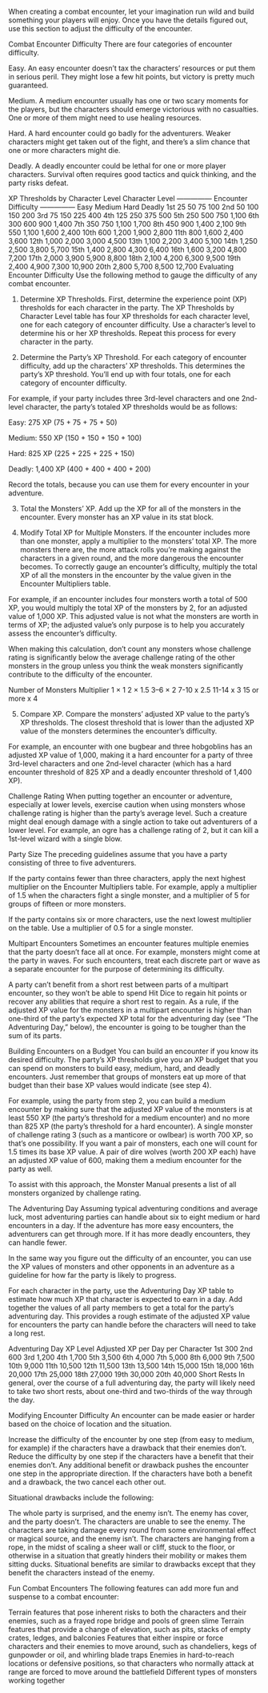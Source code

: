 When creating a combat encounter, let your imagination run wild and build something your players will enjoy. Once you have the details figured out, use this section to adjust the difficulty of the encounter.

Combat Encounter Difficulty
There are four categories of encounter difficulty.

Easy. An easy encounter doesn’t tax the characters’ resources or put them in serious peril. They might lose a few hit points, but victory is pretty much guaranteed.

Medium. A medium encounter usually has one or two scary moments for the players, but the characters should emerge victorious with no casualties. One or more of them might need to use healing resources.

Hard. A hard encounter could go badly for the adventurers. Weaker characters might get taken out of the fight, and there’s a slim chance that one or more characters might die.

Deadly. A deadly encounter could be lethal for one or more player characters. Survival often requires good tactics and quick thinking, and the party risks defeat.

XP Thresholds by Character Level
Character Level	————— Encounter Difficulty —————
Easy	Medium	Hard	Deadly
1st	25	50	75	100
2nd	50	100	150	200
3rd	75	150	225	400
4th	125	250	375	500
5th	250	500	750	1,100
6th	300	600	900	1,400
7th	350	750	1,100	1,700
8th	450	900	1,400	2,100
9th	550	1,100	1,600	2,400
10th	600	1,200	1,900	2,800
11th	800	1,600	2,400	3,600
12th	1,000	2,000	3,000	4,500
13th	1,100	2,200	3,400	5,100
14th	1,250	2,500	3,800	5,700
15th	1,400	2,800	4,300	6,400
16th	1,600	3,200	4,800	7,200
17th	2,000	3,900	5,900	8,800
18th	2,100	4,200	6,300	9,500
19th	2,400	4,900	7,300	10,900
20th	2,800	5,700	8,500	12,700
Evaluating Encounter Difficulty
Use the following method to gauge the difficulty of any combat encounter.

1. Determine XP Thresholds. First, determine the experience point (XP) thresholds for each character in the party. The XP Thresholds by Character Level table has four XP thresholds for each character level, one for each category of encounter difficulty. Use a character’s level to determine his or her XP thresholds. Repeat this process for every character in the party.

2. Determine the Party’s XP Threshold. For each category of encounter difficulty, add up the characters’ XP thresholds. This determines the party’s XP threshold. You’ll end up with four totals, one for each category of encounter difficulty.

For example, if your party includes three 3rd-level characters and one 2nd-level character, the party’s totaled XP thresholds would be as follows:

Easy: 275 XP (75 + 75 + 75 + 50)

Medium: 550 XP (150 + 150 + 150 + 100)

Hard: 825 XP (225 + 225 + 225 + 150)

Deadly: 1,400 XP (400 + 400 + 400 + 200)

Record the totals, because you can use them for every encounter in your adventure.

3. Total the Monsters’ XP. Add up the XP for all of the monsters in the encounter. Every monster has an XP value in its stat block.

4. Modify Total XP for Multiple Monsters. If the encounter includes more than one monster, apply a multiplier to the monsters’ total XP. The more monsters there are, the more attack rolls you’re making against the characters in a given round, and the more dangerous the encounter becomes. To correctly gauge an encounter’s difficulty, multiply the total XP of all the monsters in the encounter by the value given in the Encounter Multipliers table.

For example, if an encounter includes four monsters worth a total of 500 XP, you would multiply the total XP of the monsters by 2, for an adjusted value of 1,000 XP. This adjusted value is not what the monsters are worth in terms of XP; the adjusted value’s only purpose is to help you accurately assess the encounter’s difficulty.

When making this calculation, don’t count any monsters whose challenge rating is significantly below the average challenge rating of the other monsters in the group unless you think the weak monsters significantly contribute to the difficulty of the encounter.

Number of Monsters	Multiplier
1	× 1
2	× 1.5
3–6	× 2
7-10	x 2.5
11-14	x 3
15 or more	x 4

5. Compare XP. Compare the monsters’ adjusted XP value to the party’s XP thresholds. The closest threshold that is lower than the adjusted XP value of the monsters determines the encounter’s difficulty.

For example, an encounter with one bugbear and three hobgoblins has an adjusted XP value of 1,000, making it a hard encounter for a party of three 3rd-level characters and one 2nd-level character (which has a hard encounter threshold of 825 XP and a deadly encounter threshold of 1,400 XP).

Challenge Rating
When putting together an encounter or adventure, especially at lower levels, exercise caution when using monsters whose challenge rating is higher than the party’s average level. Such a creature might deal enough damage with a single action to take out adventurers of a lower level. For example, an ogre has a challenge rating of 2, but it can kill a 1st-level wizard with a single blow.

Party Size
The preceding guidelines assume that you have a party consisting of three to five adventurers.

If the party contains fewer than three characters, apply the next highest multiplier on the Encounter Multipliers table. For example, apply a multiplier of 1.5 when the characters fight a single monster, and a multiplier of 5 for groups of fifteen or more monsters.

If the party contains six or more characters, use the next lowest multiplier on the table. Use a multiplier of 0.5 for a single monster.

Multipart Encounters
Sometimes an encounter features multiple enemies that the party doesn’t face all at once. For example, monsters might come at the party in waves. For such encounters, treat each discrete part or wave as a separate encounter for the purpose of determining its difficulty.

A party can’t benefit from a short rest between parts of a multipart encounter, so they won’t be able to spend Hit Dice to regain hit points or recover any abilities that require a short rest to regain. As a rule, if the adjusted XP value for the monsters in a multipart encounter is higher than one-third of the party’s expected XP total for the adventuring day (see “The Adventuring Day,” below), the encounter is going to be tougher than the sum of its parts.

Building Encounters on a Budget
You can build an encounter if you know its desired difficulty. The party’s XP thresholds give you an XP budget that you can spend on monsters to build easy, medium, hard, and deadly encounters. Just remember that groups of monsters eat up more of that budget than their base XP values would indicate (see step 4).

For example, using the party from step 2, you can build a medium encounter by making sure that the adjusted XP value of the monsters is at least 550 XP (the party’s threshold for a medium encounter) and no more than 825 XP (the party’s threshold for a hard encounter). A single monster of challenge rating 3 (such as a manticore or owlbear) is worth 700 XP, so that’s one possibility. If you want a pair of monsters, each one will count for 1.5 times its base XP value. A pair of dire wolves (worth 200 XP each) have an adjusted XP value of 600, making them a medium encounter for the party as well.

To assist with this approach, the Monster Manual presents a list of all monsters organized by challenge rating.

The Adventuring Day
Assuming typical adventuring conditions and average luck, most adventuring parties can handle about six to eight medium or hard encounters in a day. If the adventure has more easy encounters, the adventurers can get through more. If it has more deadly encounters, they can handle fewer.

In the same way you figure out the difficulty of an encounter, you can use the XP values of monsters and other opponents in an adventure as a guideline for how far the party is likely to progress.

For each character in the party, use the Adventuring Day XP table to estimate how much XP that character is expected to earn in a day. Add together the values of all party members to get a total for the party’s adventuring day. This provides a rough estimate of the adjusted XP value for encounters the party can handle before the characters will need to take a long rest.

Adventuring Day XP
Level	Adjusted XP per Day per Character
1st	300
2nd	600
3rd	1,200
4th	1,700
5th	3,500
6th	4,000
7th	5,000
8th	6,000
9th	7,500
10th	9,000
11th	10,500
12th	11,500
13th	13,500
14th	15,000
15th	18,000
16th	20,000
17th	25,000
18th	27,000
19th	30,000
20th	40,000
Short Rests
In general, over the course of a full adventuring day, the party will likely need to take two short rests, about one-third and two-thirds of the way through the day.

Modifying Encounter Difficulty
An encounter can be made easier or harder based on the choice of location and the situation.

Increase the difficulty of the encounter by one step (from easy to medium, for example) if the characters have a drawback that their enemies don’t. Reduce the difficulty by one step if the characters have a benefit that their enemies don’t. Any additional benefit or drawback pushes the encounter one step in the appropriate direction. If the characters have both a benefit and a drawback, the two cancel each other out.

Situational drawbacks include the following:

The whole party is surprised, and the enemy isn’t.
The enemy has cover, and the party doesn’t.
The characters are unable to see the enemy.
The characters are taking damage every round from some environmental effect or magical source, and the enemy isn’t.
The characters are hanging from a rope, in the midst of scaling a sheer wall or cliff, stuck to the floor, or otherwise in a situation that greatly hinders their mobility or makes them sitting ducks.
Situational benefits are similar to drawbacks except that they benefit the characters instead of the enemy.

Fun Combat Encounters
The following features can add more fun and suspense to a combat encounter:

Terrain features that pose inherent risks to both the characters and their enemies, such as a frayed rope bridge and pools of green slime
Terrain features that provide a change of elevation, such as pits, stacks of empty crates, ledges, and balconies
Features that either inspire or force characters and their enemies to move around, such as chandeliers, kegs of gunpowder or oil, and whirling blade traps
Enemies in hard-to-reach locations or defensive positions, so that characters who normally attack at range are forced to move around the battlefield
Different types of monsters working together
